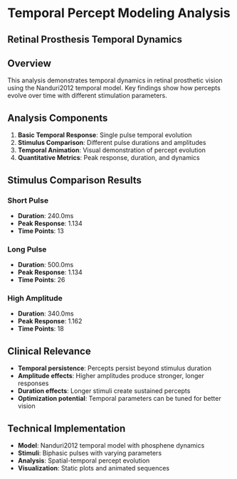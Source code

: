 # Temporal Percept Modeling Analysis
## Retinal Prosthesis Temporal Dynamics

## Overview
This analysis demonstrates temporal dynamics in retinal prosthetic vision using the Nanduri2012 temporal model.
Key findings show how percepts evolve over time with different stimulation parameters.

## Analysis Components
1. **Basic Temporal Response**: Single pulse temporal evolution
2. **Stimulus Comparison**: Different pulse durations and amplitudes
3. **Temporal Animation**: Visual demonstration of percept evolution
4. **Quantitative Metrics**: Peak response, duration, and dynamics

## Stimulus Comparison Results

### Short Pulse
- **Duration**: 240.0ms
- **Peak Response**: 1.134
- **Time Points**: 13

### Long Pulse
- **Duration**: 500.0ms
- **Peak Response**: 1.134
- **Time Points**: 26

### High Amplitude
- **Duration**: 340.0ms
- **Peak Response**: 1.162
- **Time Points**: 18

## Clinical Relevance
- **Temporal persistence**: Percepts persist beyond stimulus duration
- **Amplitude effects**: Higher amplitudes produce stronger, longer responses
- **Duration effects**: Longer stimuli create sustained percepts
- **Optimization potential**: Temporal parameters can be tuned for better vision

## Technical Implementation
- **Model**: Nanduri2012 temporal model with phosphene dynamics
- **Stimuli**: Biphasic pulses with varying parameters
- **Analysis**: Spatial-temporal percept evolution
- **Visualization**: Static plots and animated sequences